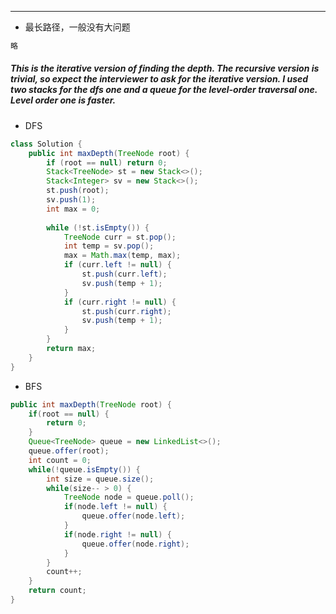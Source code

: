 ***
* 最长路径，一般没有大问题
```java
略
```
##### This is the iterative version of finding the depth. The recursive version is trivial, so expect the interviewer to ask for the iterative version. I used two stacks for the dfs one and a queue for the level-order traversal one. Level order one is faster.
* DFS
```java
class Solution {
    public int maxDepth(TreeNode root) {
        if (root == null) return 0;
        Stack<TreeNode> st = new Stack<>();
        Stack<Integer> sv = new Stack<>();
        st.push(root);
        sv.push(1);
        int max = 0;
    
        while (!st.isEmpty()) {
            TreeNode curr = st.pop();
            int temp = sv.pop();
            max = Math.max(temp, max);
            if (curr.left != null) {
                st.push(curr.left);
                sv.push(temp + 1);
            }
            if (curr.right != null) {
                st.push(curr.right);
                sv.push(temp + 1);
            }       
        }
        return max;
    }
}
```
* BFS
```java
public int maxDepth(TreeNode root) {
    if(root == null) {
        return 0;
    }
    Queue<TreeNode> queue = new LinkedList<>();
    queue.offer(root);
    int count = 0;
    while(!queue.isEmpty()) {
        int size = queue.size();
        while(size-- > 0) {
            TreeNode node = queue.poll();
            if(node.left != null) {
                queue.offer(node.left);
            }
            if(node.right != null) {
                queue.offer(node.right);
            }
        }
        count++;
    }
    return count;
}
```
